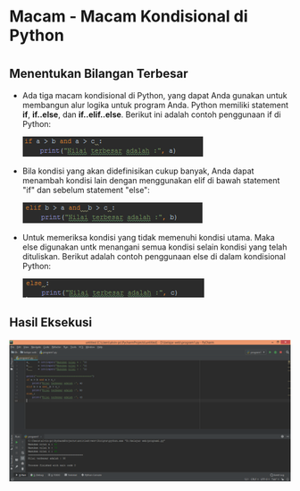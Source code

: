 # Macam - Macam Kondisional di Python
 #
## Menentukan Bilangan Terbesar ##

- Ada tiga macam kondisional di Python, yang dapat Anda gunakan untuk membangun alur logika untuk program Anda. 
Python memiliki statement __if__, __if..else__, dan __if..elif..else__. 
Berikut ini adalah contoh penggunaan if di Python:

	![alt text](b.png)

- Bila kondisi yang akan didefinisikan cukup banyak, Anda dapat menambah kondisi lain dengan menggunakan elif di bawah statement "if" dan sebelum statement "else":

	![alt text](c.png)

- Untuk memeriksa kondisi yang tidak memenuhi kondisi utama. 
Maka else digunakan untk menangani semua kondisi selain kondisi yang telah dituliskan. 
Berikut adalah contoh penggunaan else di dalam kondisional Python:

	![alt text](d.png)

## Hasil Eksekusi ##

![alt text](a.png)
